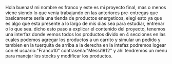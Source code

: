 Hola buenas! mi nombre es franco y este es mi proyecto final, mas o menos viene siendo lo que venia trabajando en las anteriores pre-entregas que basicamente seria una tienda de productos energeticos, elegi esto ya que es algo que esta presente a lo largo de mis dias sea para estudiar, entrenar o lo que sea.
dicho esto paso a explicar el contenido del proyecto, tenemos una interfaz donde vemos todos los productos divido en 4 secciones en las cuales podemos agregar los productos a un carrito y simular un pedido y tambien en la tuerquita de arriba a la derecha en la intefaz podremos logear con el usuario:"Franco10" contraseña:"Messi1812" y ahi tendremos un menu para manejar los stocks y modificar los productos.  